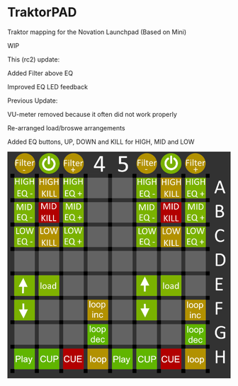# TraktorPAD
Traktor mapping for the Novation Launchpad (Based on Mini)

WIP

This (rc2) update:

Added Filter above EQ

Improved EQ LED feedback


Previous Update:

VU-meter removed because it often did not work properly

Re-arranged load/broswe arrangements

Added EQ buttons, UP, DOWN and KILL for HIGH, MID and LOW


![Preview](https://github.com/Patrik356b/TraktorPAD/blob/rc2/launchpad-mini_key-layout-DEFAULT.png)
